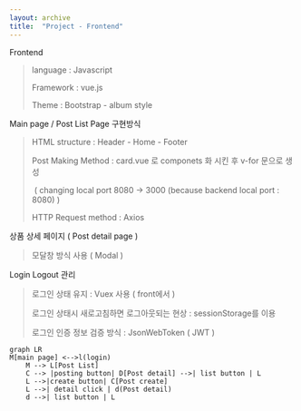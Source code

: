 ```yaml
---
layout: archive
title:  "Project - Frontend"
---
```



Frontend

> language : Javascript
>
> Framework : vue.js
>
> Theme : Bootstrap - album style

Main page / Post List Page  구현방식

> HTML structure :  Header - Home - Footer
>
> Post Making Method : card.vue 로 componets 화 시킨 후 v-for 문으로 생성
>
> ​ ( changing local port 8080 -> 3000 (because backend local port : 8080) )
>
> HTTP Request method : Axios

상품 상세 페이지 ( Post detail page )

> 모달창 방식 사용 ( Modal )

Login Logout 관리

> 로그인 상태 유지  : Vuex 사용 ( front에서 )
>
> 로그인 상태시 새로고침하면 로그아웃되는 현상 : sessionStorage를 이용
>
>
> 로그인 인증 정보 검증 방식 : JsonWebToken ( JWT )

```mermaid
graph LR
M[main page] <-->l(login)
    M --> L[Post List]
    C --> |posting button| D[Post detail] -->| list button | L
    L -->|create button| C[Post create]
    L -->| detail click | d(Post detail)
    d -->| list button | L
 
```
